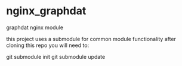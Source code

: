nginx_graphdat
==============

graphdat nginx module

this project uses a submodule for common module functionality
after cloning this repo you will need to:

git submodule init
git submodule update
